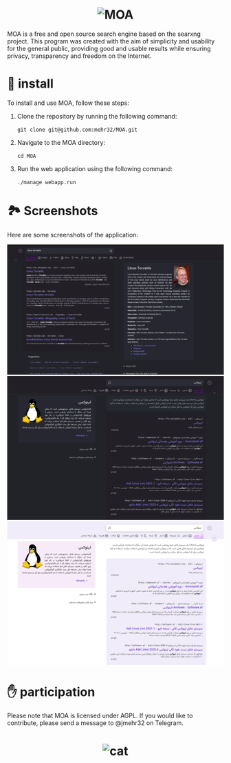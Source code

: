
<h1 align="center">
  <img src="https://raw.githubusercontent.com/mehr32/test-fils/main/logo-col%20or.png" alt="MOA">
</h1>

MOA is a free and open source search engine based on the searxng project. This program was created with the aim of simplicity and usability for the general public, providing good and usable results while ensuring privacy, transparency and freedom on the Internet.

🚀 install
===

To install and use MOA, follow these steps:

1. Clone the repository by running the following command:
   ```
   git clone git@github.com:mehr32/MOA.git
   ```

3. Navigate to the MOA directory:

   ```
   cd MOA
   ```

4. Run the web application using the following command:

      ```
      ./manage webapp.run
      ```
   

🏞️ Screenshots
===
Here are some screenshots of the application:

![screenshots](./src/screenshots/Screenshot1.png)
![screenshots](./src/screenshots/Screenshot3.png)
![screenshots](./src/screenshots/Screenshot2.png)




✋ participation
===

Please note that MOA is licensed under AGPL. If you would like to contribute, please send a message to @jmehr32 on Telegram. 

<h1 align="center">
  <img src="https://raw.githubusercontent.com/mehr32/test-fils/a9f4eac6d1f8defc6ef529570dd2b1e9e0f99a09/gray0_ctp_on_line.svg" alt="cat">
</h1>
